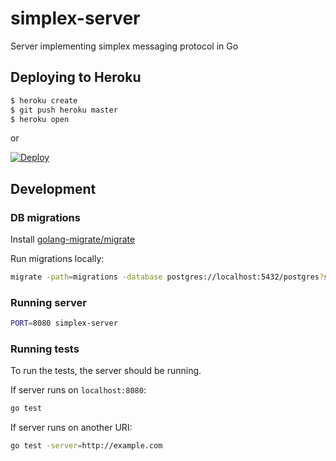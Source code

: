 # simplex-server
Server implementing simplex messaging protocol in Go

## Deploying to Heroku

```sh
$ heroku create
$ git push heroku master
$ heroku open
```

or

[![Deploy](https://www.herokucdn.com/deploy/button.png)](https://heroku.com/deploy)


## Development

### DB migrations

Install [golang-migrate/migrate](https://github.com/golang-migrate/migrate/tree/master/cmd/migrate)

Run migrations locally:

```bash
migrate -path=migrations -database postgres://localhost:5432/postgres?sslmode=disable up
```


### Running server

```bash
PORT=8080 simplex-server
```


### Running tests

To run the tests, the server should be running.

If server runs on `localhost:8080`:

```bash
go test
```

If server runs on another URI:

```bash
go test -server=http://example.com
```
